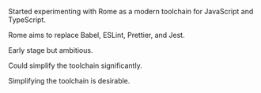 Started experimenting with Rome as a modern toolchain for JavaScript and TypeScript.

Rome aims to replace Babel, ESLint, Prettier, and Jest.

Early stage but ambitious.

Could simplify the toolchain significantly.

Simplifying the toolchain is desirable.